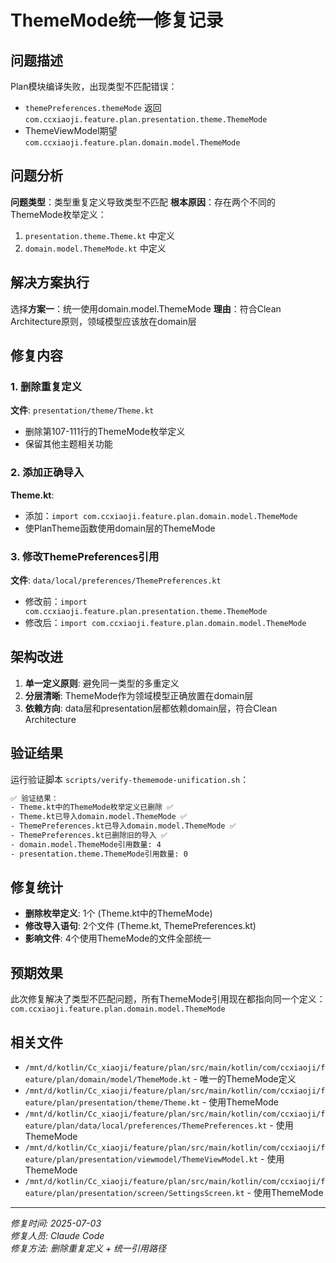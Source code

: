 # ThemeMode统一修复记录

## 问题描述
Plan模块编译失败，出现类型不匹配错误：
- `themePreferences.themeMode` 返回 `com.ccxiaoji.feature.plan.presentation.theme.ThemeMode`
- ThemeViewModel期望 `com.ccxiaoji.feature.plan.domain.model.ThemeMode`

## 问题分析
**问题类型**：类型重复定义导致类型不匹配
**根本原因**：存在两个不同的ThemeMode枚举定义：
1. `presentation.theme.Theme.kt` 中定义
2. `domain.model.ThemeMode.kt` 中定义

## 解决方案执行
选择**方案一**：统一使用domain.model.ThemeMode
**理由**：符合Clean Architecture原则，领域模型应该放在domain层

## 修复内容

### 1. 删除重复定义
**文件**: `presentation/theme/Theme.kt`
- 删除第107-111行的ThemeMode枚举定义
- 保留其他主题相关功能

### 2. 添加正确导入
**Theme.kt**:
- 添加：`import com.ccxiaoji.feature.plan.domain.model.ThemeMode`
- 使PlanTheme函数使用domain层的ThemeMode

### 3. 修改ThemePreferences引用
**文件**: `data/local/preferences/ThemePreferences.kt`
- 修改前：`import com.ccxiaoji.feature.plan.presentation.theme.ThemeMode`
- 修改后：`import com.ccxiaoji.feature.plan.domain.model.ThemeMode`

## 架构改进
1. **单一定义原则**: 避免同一类型的多重定义
2. **分层清晰**: ThemeMode作为领域模型正确放置在domain层
3. **依赖方向**: data层和presentation层都依赖domain层，符合Clean Architecture

## 验证结果
运行验证脚本 `scripts/verify-thememode-unification.sh`：

```bash
✅ 验证结果：
- Theme.kt中的ThemeMode枚举定义已删除 ✅
- Theme.kt已导入domain.model.ThemeMode ✅
- ThemePreferences.kt已导入domain.model.ThemeMode ✅
- ThemePreferences.kt已删除旧的导入 ✅
- domain.model.ThemeMode引用数量: 4
- presentation.theme.ThemeMode引用数量: 0
```

## 修复统计
- **删除枚举定义**: 1个 (Theme.kt中的ThemeMode)
- **修改导入语句**: 2个文件 (Theme.kt, ThemePreferences.kt)
- **影响文件**: 4个使用ThemeMode的文件全部统一

## 预期效果
此次修复解决了类型不匹配问题，所有ThemeMode引用现在都指向同一个定义：`com.ccxiaoji.feature.plan.domain.model.ThemeMode`

## 相关文件
- `/mnt/d/kotlin/Cc_xiaoji/feature/plan/src/main/kotlin/com/ccxiaoji/feature/plan/domain/model/ThemeMode.kt` - 唯一的ThemeMode定义
- `/mnt/d/kotlin/Cc_xiaoji/feature/plan/src/main/kotlin/com/ccxiaoji/feature/plan/presentation/theme/Theme.kt` - 使用ThemeMode
- `/mnt/d/kotlin/Cc_xiaoji/feature/plan/src/main/kotlin/com/ccxiaoji/feature/plan/data/local/preferences/ThemePreferences.kt` - 使用ThemeMode
- `/mnt/d/kotlin/Cc_xiaoji/feature/plan/src/main/kotlin/com/ccxiaoji/feature/plan/presentation/viewmodel/ThemeViewModel.kt` - 使用ThemeMode
- `/mnt/d/kotlin/Cc_xiaoji/feature/plan/src/main/kotlin/com/ccxiaoji/feature/plan/presentation/screen/SettingsScreen.kt` - 使用ThemeMode

---
*修复时间: 2025-07-03*  
*修复人员: Claude Code*  
*修复方法: 删除重复定义 + 统一引用路径*
